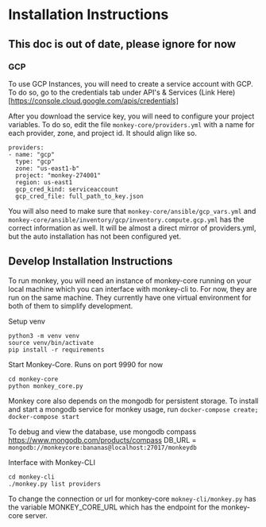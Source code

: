 # Installation Instructions

## This doc is out of date, please ignore for now

### GCP

To use GCP Instances, you will need to create a service account with GCP.  To do so, go to the credentials tab under API's & Services
(Link Here)[https://console.cloud.google.com/apis/credentials]


After you download the service key, you will need to configure your project variables.  To do so, edit the file `monkey-core/providers.yml` with a name for each provider, zone, and project id.  It should align like so.

```
providers:
- name: "gcp"
  type: "gcp"
  zone: "us-east1-b"
  project: "monkey-274001"
  region: us-east1
  gcp_cred_kind: serviceaccount
  gcp_cred_file: full_path_to_key.json
```

You will also need to make sure that `monkey-core/ansible/gcp_vars.yml` and `monkey-core/ansible/inventory/gcp/inventory.compute.gcp.yml` has the correct information as well.  It will be almost a direct mirror of providers.yml, but the auto installation has not been configured yet.


## Develop Installation Instructions

To run monkey, you will need an instance of monkey-core running on your local machine which you can interface with monkey-cli to.  For now, they are run on the same machine.  They currently have one virtual environment for both of them to simplify development.

Setup venv
```
python3 -m venv venv
source venv/bin/activate
pip install -r requirements
```

Start Monkey-Core.  Runs on port 9990 for now
```
cd monkey-core
python monkey_core.py
```

Monkey core also depends on the mongodb for persistent storage.  To install and start a mongodb service for monkey usage, run `docker-compose create; docker-compose start`

To debug and view the database, use mongodb compass https://www.mongodb.com/products/compass
DB_URL = `mongodb://monkeycore:bananas@localhost:27017/monkeydb`

Interface with Monkey-CLI
```
cd monkey-cli
./monkey.py list providers
```
To change the connection or url for monkey-core
`mokney-cli/monkey.py` has the variable MONKEY_CORE_URL which has the endpoint for the monkey-core server.


